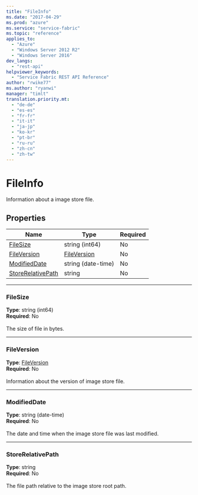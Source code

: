 ```yaml
---
title: "FileInfo"
ms.date: "2017-04-29"
ms.prod: "azure"
ms.service: "service-fabric"
ms.topic: "reference"
applies_to: 
  - "Azure"
  - "Windows Server 2012 R2"
  - "Windows Server 2016"
dev_langs: 
  - "rest-api"
helpviewer_keywords: 
  - "Service Fabric REST API Reference"
author: "rwike77"
ms.author: "ryanwi"
manager: "timlt"
translation.priority.mt: 
  - "de-de"
  - "es-es"
  - "fr-fr"
  - "it-it"
  - "ja-jp"
  - "ko-kr"
  - "pt-br"
  - "ru-ru"
  - "zh-cn"
  - "zh-tw"
---
```

# FileInfo

Information about a image store file.

## Properties
| Name | Type | Required |
| --- | --- | --- |
| [FileSize](#filesize) | string (int64) | No |
| [FileVersion](#fileversion) | [FileVersion](sfclient-model-fileversion.md) | No |
| [ModifiedDate](#modifieddate) | string (date-time) | No |
| [StoreRelativePath](#storerelativepath) | string | No |

____
### FileSize
__Type__: string (int64) <br/>
__Required__: No<br/>
<br/>
The size of file in bytes.

____
### FileVersion
__Type__: [FileVersion](sfclient-model-fileversion.md) <br/>
__Required__: No<br/>
<br/>
Information about the version of image store file.

____
### ModifiedDate
__Type__: string (date-time) <br/>
__Required__: No<br/>
<br/>
The date and time when the image store file was last modified.

____
### StoreRelativePath
__Type__: string <br/>
__Required__: No<br/>
<br/>
The file path relative to the image store root path.
